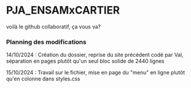 # PJA_ENSAMxCARTIER
voilà le github collaboratif, ça vous va?

### Planning des modifications

14/10/2024 : Création du dossier, reprise du site précédent codé par Val, séparation en pages plutôt qu'un seul bloc solide de 2440 lignes

15/10/2024 : Travail sur le fichier, mise en page du "menu" en ligne plutôt qu'en colonne dans styles.css
